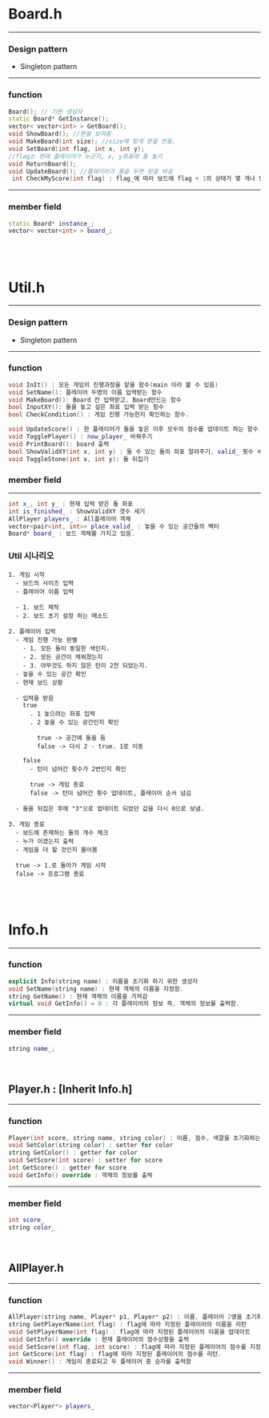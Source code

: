 # Board.h

---

### Design pattern

- Singleton pattern

---

### function

```C++
Board(); // 기본 생성자
static Board* GetInstance();
vector< vector<int> > GetBoard();
void ShowBoard(); //판을 보여줌
void MakeBoard(int size); //size에 맞게 판을 만듦.
void SetBoard(int flag, int x, int y);
//flag는 현재 플레이어가 누군지, x, y좌표에 돌 놓기
void ReturnBoard();
void UpdateBoard(); //플레이어가 돌을 두면 판을 바꿈
 int CheckMyScore(int flag) : flag_에 따라 보드에 flag + 1의 상태가 몇 개나 있는지 확인
```

---

### member field

```C++
static Board* instance_;
vector< vector<int> > board_;
```
<br><br>

# Util.h

---

### Design pattern

- Singleton pattern

---

### function

```C++
void InIt() : 모든 게임의 진행과정을 맡을 함수(main 이라 볼 수 있음)
void SetName(): 플레이어 두명의 이름 입력받는 함수
void MakeBoard(): Board 칸 입력받고, Board만드는 함수
bool InputXY(): 돌을 놓고 싶은 좌표 입력 받는 함수
bool CheckCondition() : 게임 진행 가능한지 확인하는 함수.

void UpdateScore() : 한 플레이어가 돌을 놓은 이후 모두의 점수를 업데이트 하는 함수
void TogglePlayer() : now_player_ 바꿔주기
void PrintBoard(): board 출력
bool ShowValidXY(int x, int y) : 둘 수 있는 돌의 좌표 알려주기, valid_ 횟수 세기
void ToggleStone(int x, int y): 돌 뒤집기
```

### member field

---

```C++
int x_, int y_ : 현재 입력 받은 돌 좌표
int is_finished_ : ShowValidXY 갯수 세기
AllPlayer players_ : All플레이어 객체 
vector<pair<int, int>> place_valid_ : 놓을 수 있는 공간들의 벡터
Board* board_ : 보드 객체를 가지고 있음.
```


### Util 시나리오
```
1. 게임 시작
  - 보드의 사이즈 입력
  - 플레이어 이름 입력
  
  - 1. 보드 제작
  - 2. 보드 초기 설정 하는 메소드

2. 플레이어 입력
  - 게임 진행 가능 판별
    - 1. 모든 돌이 동일한 색인지.
    - 2. 모든 공간이 채워졌는지
    - 3. 아무것도 하지 않은 턴이 2전 되었는지.
  - 놓을 수 있는 공간 확인
  - 현재 보드 상황 
  
  - 입력을 받음
    true
      . 1 놓으려는 좌표 입력
      . 2 놓을 수 있는 공간인지 확인
        
        true -> 공간에 돌을 둠
        false -> 다시 2 - true. 1로 이동

    false
      - 턴이 넘어간 횟수가 2번인지 확인

      true -> 게임 종료
      false -> 턴이 넘어간 횟수 업데이트, 플레이어 순서 넘김
  
  - 돌을 뒤집은 후에 "3"으로 업데이트 되었던 값을 다시 0으로 보냄.

3. 게임 종료
  - 보드에 존재하는 돌의 개수 체크
  - 누가 이겼는지 출력
  - 게임을 더 할 것인지 물어봄

  true -> 1.로 돌아가 게임 시작
  false -> 프로그램 종료

```
<br><br>

# Info.h

---

### function

```C++
explicit Info(string name) : 이름을 초기화 하기 위한 생성자
void SetName(string name) : 현재 객체의 이름을 지정함.
string GetName() : 현재 객체의 이름을 가져감
virtual void GetInfo() = 0 : 각 플레이어의 정보 즉, 객체의 정보를 출력함.
```

---

### member field

```C++
string name_;
```
<br>

## Player.h : [Inherit Info.h]

---

### function

```C++
Player(int score, string name, string color) : 이름, 점수, 색깔을 초기화하는 생성자
void SetColor(string color) : setter for color
string GetColor() : getter for color
void SetScore(int score) : setter for score
int GetScore() : getter for score
void GetInfo() override : 객체의 정보를 출력
```

---

### member field

```C++
int score_
string color_
```
<br>

## AllPlayer.h

---

### function

```C++
AllPlayer(string name, Player* p1, Player* p2) : 이름, 플레이어 2명을 초기화하는 생성자.
string GetPlayerName(int flag) : flag에 따라 지정된 플레이어의 이름을 리턴
void SetPlayerName(int flag) : flag에 따라 지정된 플레이어의 이름을 업데이트
void GetInfo() override : 현재 플레이어의 점수상황을 출력
void SetScore(int flag, int score) : flag에 따라 지정된 플레이어의 점수를 지정
int GetScore(int flag) : flag에 따라 지정된 플레이어의 점수를 리턴.
void Winner() : 게임이 종료되고 두 플레이어 중 승자를 출력함

```

---

### member field

```C++
vector<Player*> players_
```

